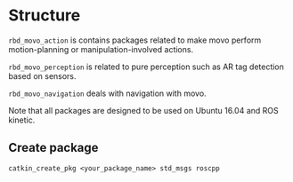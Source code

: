 # Structure

`rbd_movo_action` is contains packages related to make movo
perform motion-planning or manipulation-involved actions.

`rbd_movo_perception` is related to pure perception such as
AR tag detection based on sensors.

`rbd_movo_navigation` deals with navigation with movo.


Note that all packages are designed to be used on Ubuntu 16.04 and ROS kinetic.

## Create package
```
catkin_create_pkg <your_package_name> std_msgs roscpp
```
